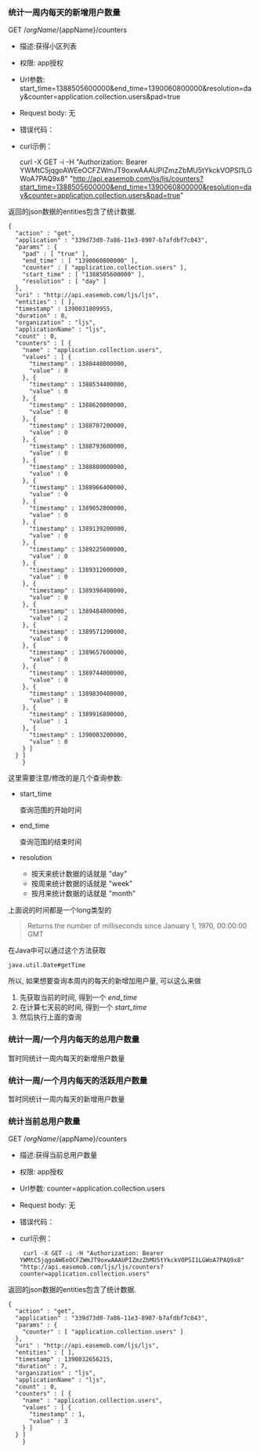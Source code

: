 ### 统计一周内每天的新增用户数量
GET /${orgName}/${appName}/counters
* 描述:获得小区列表
* 权限: app授权
* Url参数: start_time=1388505600000&end_time=1390060800000&resolution=day&counter=application.collection.users&pad=true
* Request body: 无
* 错误代码：
* curl示例：

	curl -X GET -i -H "Authorization: Bearer YWMtC5jqgoAWEeOCFZWmJT9oxwAAAUPIZmzZbMU5tYkckVOPSI1LGWoA7PAQ9x8" "http://api.easemob.com/ljs/ljs/counters?start_time=1388505600000&end_time=1390060800000&resolution=day&counter=application.collection.users&pad=true"

返回的json数据的entities包含了统计数据.


	{
	  "action" : "get",
	  "application" : "339d73d0-7a86-11e3-8907-b7afdbf7c043",
	  "params" : {
	    "pad" : [ "true" ],
	    "end_time" : [ "1390060800000" ],
	    "counter" : [ "application.collection.users" ],
	    "start_time" : [ "1388505600000" ],
	    "resolution" : [ "day" ]
	  },
	  "uri" : "http://api.easemob.com/ljs/ljs",
	  "entities" : [ ],
	  "timestamp" : 1390031809955,
	  "duration" : 8,
	  "organization" : "ljs",
	  "applicationName" : "ljs",
	  "count" : 0,
	  "counters" : [ {
	    "name" : "application.collection.users",
	    "values" : [ {
	      "timestamp" : 1388448000000,
	      "value" : 0
	    }, {
	      "timestamp" : 1388534400000,
	      "value" : 0
	    }, {
	      "timestamp" : 1388620800000,
	      "value" : 0
	    }, {
	      "timestamp" : 1388707200000,
	      "value" : 0
	    }, {
	      "timestamp" : 1388793600000,
	      "value" : 0
	    }, {
	      "timestamp" : 1388880000000,
	      "value" : 0
	    }, {
	      "timestamp" : 1388966400000,
	      "value" : 0
	    }, {
	      "timestamp" : 1389052800000,
	      "value" : 0
	    }, {
	      "timestamp" : 1389139200000,
	      "value" : 0
	    }, {
	      "timestamp" : 1389225600000,
	      "value" : 0
	    }, {
	      "timestamp" : 1389312000000,
	      "value" : 0
	    }, {
	      "timestamp" : 1389398400000,
	      "value" : 0
	    }, {
	      "timestamp" : 1389484800000,
	      "value" : 2
	    }, {
	      "timestamp" : 1389571200000,
	      "value" : 0
	    }, {
	      "timestamp" : 1389657600000,
	      "value" : 0
	    }, {
	      "timestamp" : 1389744000000,
	      "value" : 0
	    }, {
	      "timestamp" : 1389830400000,
	      "value" : 0
	    }, {
	      "timestamp" : 1389916800000,
	      "value" : 1
	    }, {
	      "timestamp" : 1390003200000,
	      "value" : 0
	    } ]
	  } ]
        }
        
这里需要注意/修改的是几个查询参数:

* start_time

	查询范围的开始时间

* end_time

	查询范围的结束时间

* resolution

	* 按天来统计数据的话就是 "day"
	* 按周来统计数据的话就是 "week"
	* 按月来统计数据的话就是 "month"
	
	
上面说的时间都是一个long类型的

> Returns the number of milliseconds since January 1, 1970, 00:00:00 GMT

在Java中可以通过这个方法获取

	java.util.Date#getTime	
	
所以, 如果想要查询本周内的每天的新增加用户量, 可以这么来做

1. 先获取当前的时间, 得到一个 *end_time*	
2. 在计算七天前的时间, 得到一个 *start_time*
3. 然后执行上面的查询


### 统计一周/一个月内每天的总用户数量
暂时同统计一周内每天的新增用户数量

### 统计一周/一个月内每天的活跃用户数量
暂时同统计一周内每天的新增用户数量


### 统计当前总用户数量
GET /${orgName}/${appName}/counters
* 描述:获得当前总用户数量
* 权限: app授权
* Url参数: counter=application.collection.users
* Request body: 无
* 错误代码：
* curl示例：

       curl -X GET -i -H "Authorization: Bearer YWMtC5jqgoAWEeOCFZWmJT9oxwAAAUPIZmzZbMU5tYkckVOPSI1LGWoA7PAQ9x8" "http://api.easemob.com/ljs/ljs/counters?counter=application.collection.users"

返回的json数据的entities包含了统计数据.

	{
	  "action" : "get",
	  "application" : "339d73d0-7a86-11e3-8907-b7afdbf7c043",
	  "params" : {
	    "counter" : [ "application.collection.users" ]
	  },
	  "uri" : "http://api.easemob.com/ljs/ljs",
	  "entities" : [ ],
	  "timestamp" : 1390032656215,
	  "duration" : 7,
	  "organization" : "ljs",
	  "applicationName" : "ljs",
	  "count" : 0,
	  "counters" : [ {
	    "name" : "application.collection.users",
	    "values" : [ {
	      "timestamp" : 1,
	      "value" : 3
	    } ]
	  } ]
        }